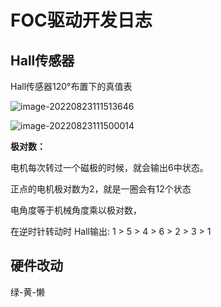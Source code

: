 # FOC驱动开发日志

## Hall传感器

Hall传感器120°布置下的真值表

![image-20220823111513646](https://pic-1256068477.cos.ap-shanghai.myqcloud.com/img/image-20220823111513646.png)

![image-20220823111500014](https://pic-1256068477.cos.ap-shanghai.myqcloud.com/img/image-20220823111500014.png)

**极对数：**

电机每次转过一个磁极的时候，就会输出6中状态。

正点的电机极对数为2，就是一圈会有12个状态

电角度等于机械角度乘以极对数，



在逆时针转动时 Hall输出:   1 > 5 > 4 > 6 > 2 > 3 > 1



## 硬件改动

绿-黄-懒



